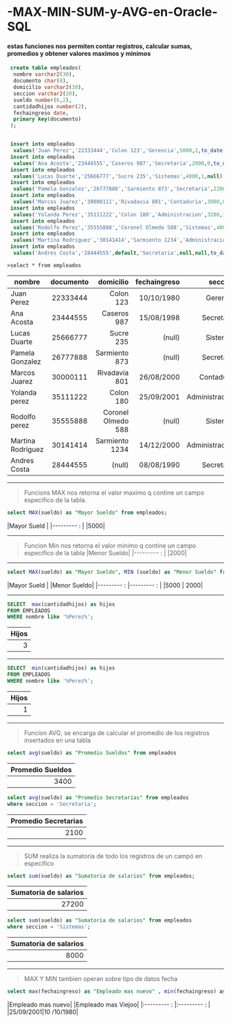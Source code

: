 # -MAX-MIN-SUM-y-AVG-en-Oracle-SQL
#### estas funciones nos permiten contar registros, calcular sumas, promedios y obtener valores maximos y minimos

```sql
 create table empleados(
  nombre varchar2(30),
  documento char(8),
  domicilio varchar2(30),
  seccion varchar2(20),
  sueldo number(6,2),
  cantidadhijos number(2),
  fechaingreso date,
  primary key(documento)
 );


 insert into empleados
  values('Juan Perez','22333444','Colon 123','Gerencia',5000,2,to_date('10/10/1980','dd/mm/yyyy'));
 insert into empleados
  values('Ana Acosta','23444555','Caseros 987','Secretaria',2000,0,to_date('15/08/1998','dd/mm/yyyy'));
 insert into empleados
  values('Lucas Duarte','25666777','Sucre 235','Sistemas',4000,1,null);
 insert into empleados
  values('Pamela Gonzalez','26777888','Sarmiento 873','Secretaria',2200,3,null);
 insert into empleados
  values('Marcos Juarez','30000111','Rivadavia 801','Contaduria',3000,0,to_date('26/08/2000','dd/mm/yyyy'));
 insert into empleados
  values('Yolanda Perez','35111222','Colon 180','Administracion',3200,1,to_date('25/09/2001','dd/mm/yyyy'));
 insert into empleados
  values('Rodolfo Perez','35555888','Coronel Olmedo 588','Sistemas',4000,3,null);
 insert into empleados
  values('Martina Rodriguez','30141414','Sarmiento 1234','Administracion',3800,4,to_date('14/12/2000','dd/mm/yyyy'));
 insert into empleados
  values('Andres Costa','28444555',default,'Secretaria',null,null,to_date('08/08/1990','dd/mm/yyyy'));
  ```
  
    
    >select * from empleados

 | nombre            | documento           |   domicilio   |  fechaingreso   |  seccion   |  sueldo  |  Cantidad  |
 | ------------------|:----------------:|----------------:| ---------:| -----------:| ------------------:| --------:|
 | Juan Perez | 22333444 |  Colon 123   | 10/10/1980 | Gerencia | 5000| 2|
 | Ana Acosta | 23444555 |  Caseros 987   | 15/08/1998 | Secretaria | 2000|0|
 | Lucas Duarte | 25666777|  Sucre 235   | (null)  | Sistemas | 4000|1|
 | Pamela Gonzalez | 26777888 |  Sarmiento 873   | (null)  | Secretaria | 2200| 3|
 | Marcos Juarez | 30000111 |  Rivadavia 801   | 26/08/2000  | Contaduria | 3000| 0|
 | Yolanda perez | 35111222 |  Colon 180   | 25/09/2001  | Administracion | 3200| 1 | 
 | Rodolfo perez | 35555888 |  Coronel Olmedo 588  | (null) | Sistemas | 4000| 3 |
 | Martina Rodriguez | 30141414 |  Sarmiento 1234  | 14/12/2000  | Administracion | 3800| 4|
 | Andres Costa | 28444555 |  (null) | 08/08/1990  | Secretaria | (null)| (null)|
 
 ___
 > Funcions MAX nos retorna el valor maximo q contine un campo especifico de la tabla.

```sql
select MAX(sueldo) as "Mayor Sueldo" from empleados;
```

|Mayor Sueld |
|--------- : |
|5000|

___
>Funcion Min nos retorna el valor minimo q contine un campo especifico de la tabla
 |Menor Sueldo|
|--------- : |
|2000|

___

```sql
select MAX(sueldo) as "Mayor Sueldo", MIN (sueldo) as "Menor Sueldo" from empleados;
```
|Mayor Sueld | |Menor Sueldo|
|--------- : |--------- : |
|5000 | 2000|

___
```sql
SELECT  max(cantidadhijos) as hijos
FROM EMPLEADOS
WHERE nombre like '%Perez%';
```

|Hijos|
|----:|
|3|
___

```sql
SELECT  min(cantidadhijos) as hijos
FROM EMPLEADOS
WHERE nombre like '%Perez%';
```

|Hijos|
|----:|
|1|

___

>Funcion AVG, se encarga de calcular el promedio de los registros insertados en una tabla
```sql
select avg(sueldo) as "Promedio Sueldos" from empleados
```
|Promedio Sueldos|
|----:|
|3400|


```SQL
select avg(sueldo) as "Promedio Secretarias" from empleados
where seccion = 'Secretaria';
```

|Promedio Secretarias|
|----:|
|2100|

___
> SUM realiza la sumatoria de todo los registros de un campó en especifico

```SQL
select sum(sueldo) as "Sumatoria de salarios" from empleados;
```
|Sumatoria de salarios|
|----:|
|27200|


```SQL
select sum(sueldo) as "Sumatoria de salarios" from empleados
where seccion = 'Sistemas';
```
|Sumatoria de salarios|
|----:|
|8000|

___

> MAX Y MIN tambien operan sobre tipo de datos fecha

```SQL
select max(fechaingreso) as "Empleado mas nuevo" , min(fechaingreso) as "Empleado mas Viejo "from empleados;
```
|Empleado mas nuevo| |Empleado mas Viejoo|
|:--------- : |:--------- : |
|25/09/2001|10 /10/1980|
